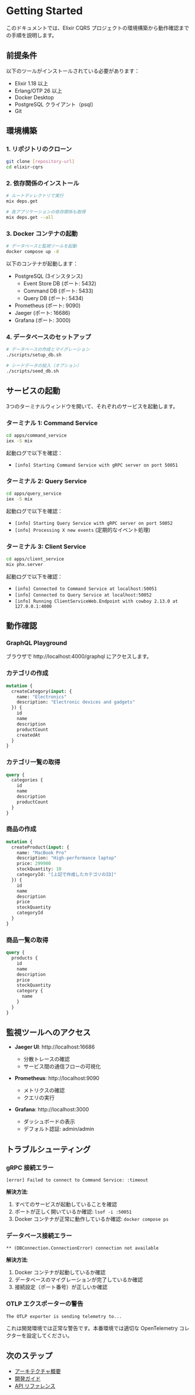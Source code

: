 # Getting Started

このドキュメントでは、Elixir CQRS プロジェクトの環境構築から動作確認までの手順を説明します。

## 前提条件

以下のツールがインストールされている必要があります：

- Elixir 1.18 以上
- Erlang/OTP 26 以上
- Docker Desktop
- PostgreSQL クライアント（psql）
- Git

## 環境構築

### 1. リポジトリのクローン

```bash
git clone [repository-url]
cd elixir-cqrs
```

### 2. 依存関係のインストール

```bash
# ルートディレクトリで実行
mix deps.get

# 各アプリケーションの依存関係も取得
mix deps.get --all
```

### 3. Docker コンテナの起動

```bash
# データベースと監視ツールを起動
docker compose up -d
```

以下のコンテナが起動します：
- PostgreSQL (3インスタンス)
  - Event Store DB (ポート: 5432)
  - Command DB (ポート: 5433)
  - Query DB (ポート: 5434)
- Prometheus (ポート: 9090)
- Jaeger (ポート: 16686)
- Grafana (ポート: 3000)

### 4. データベースのセットアップ

```bash
# データベースの作成とマイグレーション
./scripts/setup_db.sh

# シードデータの投入（オプション）
./scripts/seed_db.sh
```

## サービスの起動

3つのターミナルウィンドウを開いて、それぞれのサービスを起動します。

### ターミナル 1: Command Service

```bash
cd apps/command_service
iex -S mix
```

起動ログで以下を確認：
- `[info] Starting Command Service with gRPC server on port 50051`

### ターミナル 2: Query Service

```bash
cd apps/query_service
iex -S mix
```

起動ログで以下を確認：
- `[info] Starting Query Service with gRPC server on port 50052`
- `[info] Processing X new events` (定期的なイベント処理)

### ターミナル 3: Client Service

```bash
cd apps/client_service
mix phx.server
```

起動ログで以下を確認：
- `[info] Connected to Command Service at localhost:50051`
- `[info] Connected to Query Service at localhost:50052`
- `[info] Running ClientServiceWeb.Endpoint with cowboy 2.13.0 at 127.0.0.1:4000`

## 動作確認

### GraphQL Playground

ブラウザで http://localhost:4000/graphql にアクセスします。

### カテゴリの作成

```graphql
mutation {
  createCategory(input: {
    name: "Electronics"
    description: "Electronic devices and gadgets"
  }) {
    id
    name
    description
    productCount
    createdAt
  }
}
```

### カテゴリ一覧の取得

```graphql
query {
  categories {
    id
    name
    description
    productCount
  }
}
```

### 商品の作成

```graphql
mutation {
  createProduct(input: {
    name: "MacBook Pro"
    description: "High-performance laptop"
    price: 299900
    stockQuantity: 10
    categoryId: "[上記で作成したカテゴリのID]"
  }) {
    id
    name
    description
    price
    stockQuantity
    categoryId
  }
}
```

### 商品一覧の取得

```graphql
query {
  products {
    id
    name
    description
    price
    stockQuantity
    category {
      name
    }
  }
}
```

## 監視ツールへのアクセス

- **Jaeger UI**: http://localhost:16686
  - 分散トレースの確認
  - サービス間の通信フローの可視化

- **Prometheus**: http://localhost:9090
  - メトリクスの確認
  - クエリの実行

- **Grafana**: http://localhost:3000
  - ダッシュボードの表示
  - デフォルト認証: admin/admin

## トラブルシューティング

### gRPC 接続エラー

```
[error] Failed to connect to Command Service: :timeout
```

**解決方法**:
1. すべてのサービスが起動していることを確認
2. ポートが正しく開いているか確認: `lsof -i :50051`
3. Docker コンテナが正常に動作しているか確認: `docker compose ps`

### データベース接続エラー

```
** (DBConnection.ConnectionError) connection not available
```

**解決方法**:
1. Docker コンテナが起動しているか確認
2. データベースのマイグレーションが完了しているか確認
3. 接続設定（ポート番号）が正しいか確認

### OTLP エクスポーターの警告

```
The OTLP exporter is sending telemetry to...
```

これは開発環境では正常な警告です。本番環境では適切な OpenTelemetry コレクターを設定してください。

## 次のステップ

- [アーキテクチャ概要](./ARCHITECTURE.md)
- [開発ガイド](./DEVELOPMENT.md)
- [API リファレンス](./API_REFERENCE.md)